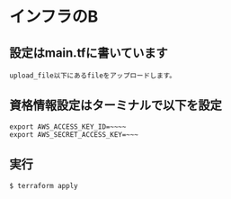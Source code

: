 # インフラのB
## 設定はmain.tfに書いています
    upload_file以下にあるfileをアップロードします。  
## 資格情報設定はターミナルで以下を設定
    export AWS_ACCESS_KEY_ID=~~~~  
    export AWS_SECRET_ACCESS_KEY=~~~  
## 実行
    $ terraform apply
